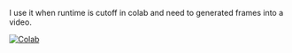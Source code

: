 I use it when runtime is cutoff in colab and  need to generated frames into a video.



<p align="left">
    <a href="[https://colab.research.google.com/github/deforum-art/deforum-stable-diffusion/blob/main/Deforum_Stable_Diffusion.ipynb](https://colab.research.google.com/github/trippyvortex/Compile_Images/blob/main/Compile_Images.ipynb)"><img alt="Colab" src="https://colab.research.google.com/assets/colab-badge.svg"></a>  
</p>
